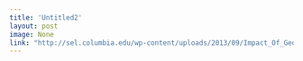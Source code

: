 ```yaml
---
title: 'Untitled2'
layout: post
image: None
link: "http://sel.columbia.edu/wp-content/uploads/2013/09/Impact_Of_Geography_on_Infrastructure_Costs.pdf"
---
```

